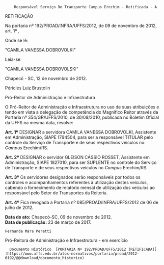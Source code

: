         Responsável Serviço De Transporte Campus Erechim - Retificada - A  

RETIFICAÇÃO

 Na portaria nº 192/PROAD/INFRA/UFFS/2012, de 09 de novembro de 2012, art. 1º ,

 Onde se lê:

 "CAMILA VANESSA DOBROVOLKI"

 Leia-se:

 "CAMILA VANESSA DOBROVOLSKI"

 Chapecó - SC, 12 de novembro de 2012.

 Péricles Luiz Brustolin

 Pró-Reitor de Administração e Infraestrutura

 O Pró-Reitor de Administração e Infraestrutura no uso de suas atribuições e tendo em vista a delegação de competência do Magnífico Reitor através da Portaria nº 354/GR/UFFS/2010, de 30/08/2010, publicada no Boletim Oficial da UFFS na mesma data, resolve:

 **Art. 1º** DESIGNAR a servidora CAMILA VANESSA DOBROVOLKI, Assistente em Administração, SIAPE 1794504, para ser a responsável TITULAR pelo controle do Serviço de Transporte e de seus respectivos veículos no *Campus* Erechim/RS.

 **Art. 2º** DESIGNAR o servidor GLEISON CÁSSIO ROSSET, Assistente em Administração, SIAPE 1827010, para ser SUPLENTE no controle do Serviço de Transporte e de seus respectivos veículos no *Campus* Erechim/RS.

 **Art. 3º** Os servidores designados serão responsáveis por todos os controles e acompanhamentos referentes à utilização destes veículos, cabendo o fornecimento de relatório mensal de utilização dos veículos ao responsável pelo Setor de Transportes da Reitoria.

 **Art. 4º** Fica revogada a Portaria nº 085/PROAD/INFRA/UFFS/2012 de 06 de julho de 2012.

  

   **Data do ato:** Chapecó-SC, 09 de novembro de 2012.   
 **Data de publicação:**  23 de março de 2017. 

    Fernanda Mara Peretti   
 Pró-Reitora de Administração e Infraestrutura - em exercício 

      Documento Histórico  [PORTARIA Nº 192/PROAD/UFFS/2012 (RETIFICADA)](https://www.uffs.edu.br/atos-normativos/portaria/proad/2012-0192/@@download/documento_historico)     
      